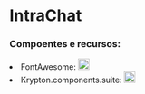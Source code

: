 # IntraChat

<h3>Compoentes e recursos: </h3>
 <li>FontAwesome: <a href =https://fontawesome.com"> <img width="20" src="https://cdn.icon-icons.com/icons2/196/PNG/128/brush-pencil_23730.png"></a> </li>
 <li>Krypton.components.suite: <a href ="https://www.nuget.org/packages/Krypton.Components.Suite/4.5.9/"> <img width="20" src="https://api.nuget.org/v3-flatcontainer/krypton.components.suite/4.5.9/icon"></a></li>

